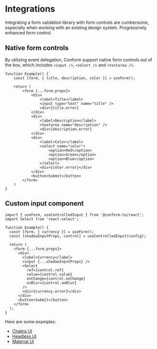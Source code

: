 # Integrations

Integrating a form validation library with form controls are cumbersome, especially when working with an existing design system. Progressively enhanced form control.

## Native form controls

By utilizing event delegation, Conform support native form controls out of the box, which includes `<input />`, `<select />` and `<textarea />`.

```tsx
function Example() {
    const [form, { title, description, color }] = useForm();

    return (
        <form {...form.props}>
            <div>
                <label>Title</label>
                <input type="text" name="title" />
                <div>{title.error}
            </div>
            <div>
                <label>Description</label>
                <textarea name="description" />
                <div>{description.error}
            </div>
            <div>
                <label>Color</label>
                <select name="color">
                    <option>Red</option>
                    <option>Green</option>
                    <option>Blue</option>
                </select>
                <div>{color.error}</div>
            </div>
            <button>Submit</button>
        </form>
    )
}
```

## Custom input component

```tsx
import { useForm, useControlledInput } from '@conform-to/react';
import Select from 'react-select';

function Example() {
  const [form, { currency }] = useForm();
  const [shadowInputProps, control] = useControlledInput(config);

  return (
    <form {...form.props}>
      <div>
        <label>Currency</label>
        <input {...shadowInputProps} />
        <Select
          ref={control.ref}
          value={control.value}
          onChange={control.onChange}
          onBlur={control.onBlur}
        />
        <div>{currency.error}</div>
      </div>
      <button>Submit</button>
    </form>
  );
}
```

Here are some examples:

- [Chakra UI](../examples/chakra-ui)
- [Headless UI](../examples/headless-ui)
- [Material UI](../examples/material-ui)
